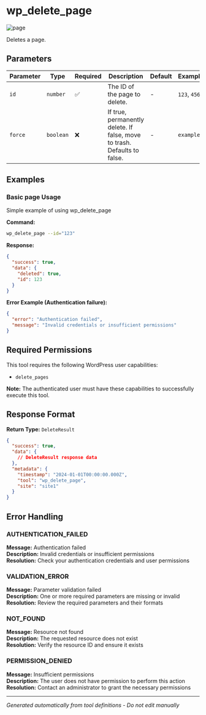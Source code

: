 # wp_delete_page

![page](https://img.shields.io/badge/category-page-lightgrey)

Deletes a page.

## Parameters

| Parameter | Type      | Required | Description                                                              | Default | Examples     |
| --------- | --------- | -------- | ------------------------------------------------------------------------ | ------- | ------------ |
| `id`      | `number`  | ✅       | The ID of the page to delete.                                            | -       | `123`, `456` |
| `force`   | `boolean` | ❌       | If true, permanently delete. If false, move to trash. Defaults to false. | -       | `example`    |

## Examples

### Basic page Usage

Simple example of using wp_delete_page

**Command:**

```bash
wp_delete_page --id="123"
```

**Response:**

```json
{
  "success": true,
  "data": {
    "deleted": true,
    "id": 123
  }
}
```

**Error Example (Authentication failure):**

```json
{
  "error": "Authentication failed",
  "message": "Invalid credentials or insufficient permissions"
}
```

## Required Permissions

This tool requires the following WordPress user capabilities:

- `delete_pages`

**Note:** The authenticated user must have these capabilities to successfully execute this tool.

## Response Format

**Return Type:** `DeleteResult`

```json
{
  "success": true,
  "data": {
    // DeleteResult response data
  },
  "metadata": {
    "timestamp": "2024-01-01T00:00:00.000Z",
    "tool": "wp_delete_page",
    "site": "site1"
  }
}
```

## Error Handling

### AUTHENTICATION_FAILED

**Message:** Authentication failed  
**Description:** Invalid credentials or insufficient permissions  
**Resolution:** Check your authentication credentials and user permissions

### VALIDATION_ERROR

**Message:** Parameter validation failed  
**Description:** One or more required parameters are missing or invalid  
**Resolution:** Review the required parameters and their formats

### NOT_FOUND

**Message:** Resource not found  
**Description:** The requested resource does not exist  
**Resolution:** Verify the resource ID and ensure it exists

### PERMISSION_DENIED

**Message:** Insufficient permissions  
**Description:** The user does not have permission to perform this action  
**Resolution:** Contact an administrator to grant the necessary permissions

---

_Generated automatically from tool definitions - Do not edit manually_
